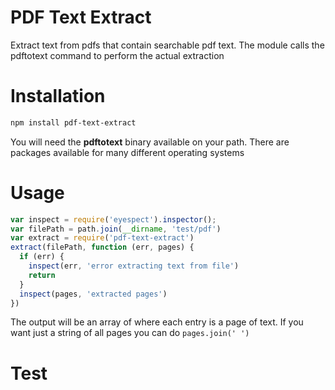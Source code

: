# PDF Text Extract
Extract text from pdfs that contain searchable pdf text. The module calls the pdftotext command to perform the actual extraction

# Installation
```bash
npm install pdf-text-extract
```
You will need the **pdftotext** binary available on your path. There are packages available for many different operating systems

# Usage
```javascript
var inspect = require('eyespect').inspector();
var filePath = path.join(__dirname, 'test/pdf')
var extract = require('pdf-text-extract')
extract(filePath, function (err, pages) {
  if (err) {
    inspect(err, 'error extracting text from file')
    return
  }
  inspect(pages, 'extracted pages')
})
```
The output will be an array of where each entry is a page of text. If you want just a string of all pages you can do `pages.join(' ')`



# Test
